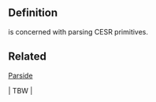 ## Definition

is concerned with parsing CESR primitives.

## Related

[Parside](parside.md)

| TBW |
